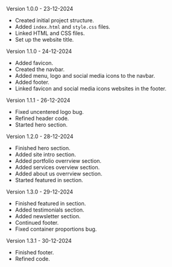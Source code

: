 Version 1.0.0 - 23-12-2024
- Created initial project structure.
- Added `index.html` and `style.css` files.
- Linked HTML and CSS files.
- Set up the website title.

Version 1.1.0 - 24-12-2024
- Added favicon.
- Created the navbar.
- Added menu, logo and social media icons to the navbar.
- Added footer.
- Linked favicon and social media icons websites in the footer.

Version 1.1.1 - 26-12-2024
- Fixed uncentered logo bug.
- Refined header code.
- Started hero section.

Version 1.2.0 - 28-12-2024
- Finished hero section.
- Added site intro section.
- Added portfolio overrview section.
- Added services overview section.
- Added about us overrview section.
- Started featured in section.

Version 1.3.0 - 29-12-2024
- Finished featured in section.
- Added testimonials section.
- Added newsletter section.
- Continued footer.
- Fixed container proportions bug.

Version 1.3.1 - 30-12-2024
- Finished footer.
- Refined code.